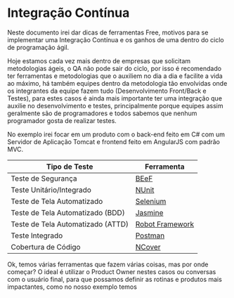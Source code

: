 # Integração Contínua
Neste documento irei dar dicas de ferramentas Free, motivos para se implementar uma Integração Contínua e os ganhos de uma dentro do ciclo de programação ágil.

Hoje estamos cada vez mais dentro de empresas que solicitam metodologias ágeis, o QA não pode sair do ciclo, por isso é recomendado ter ferramentas e metodologias que o auxiliem no dia a dia e facilite a vida ao máximo, há também equipes dentro da metodologia tão envolvidas onde os integrantes da equipe fazem tudo (Desenvolvimento Front/Back e Testes), para estes casos é ainda mais importante ter uma integração que auxilie no desenvolvimento e testes, principalmente porque equipes assim geralmente são de programadores e todos sabemos que nenhum programador gosta de realizar testes.

No exemplo irei focar em um produto com o back-end feito em C# com um Servidor de Aplicação Tomcat e frontend feito em AngularJS com padrão MVC.

|Tipo de Teste|Ferramenta|
|---|---|
|Teste de Segurança|<a href="https://github.com/beefproject/beef">BEeF</a>|
|Teste Unitário/Integrado|<a href="https://nunit.org/">NUnit</a>|
|Teste de Tela Automatizado|<a href="https://www.selenium.dev/">Selenium</a>|
|Teste de Tela Automatizado (BDD)|<a href="https://jasmine.github.io/">Jasmine</a>|
|Teste de Tela Automatizado (ATTD)|<a href="https://robotframework.org/">Robot Framework</a>|
|Teste Integrado|<a href="https://www.postman.com/">Postman</a>|
|Cobertura de Código|<a href="http://www.ncover.com/">NCover</a>|

Ok, temos várias ferramentas que fazem várias coisas, mas por onde começar? O ideal é utilizar o Product Owner nestes casos ou conversas com o usuário final, para que possamos definir as rotinas e produtos mais impactantes, como no nosso exemplo temos
